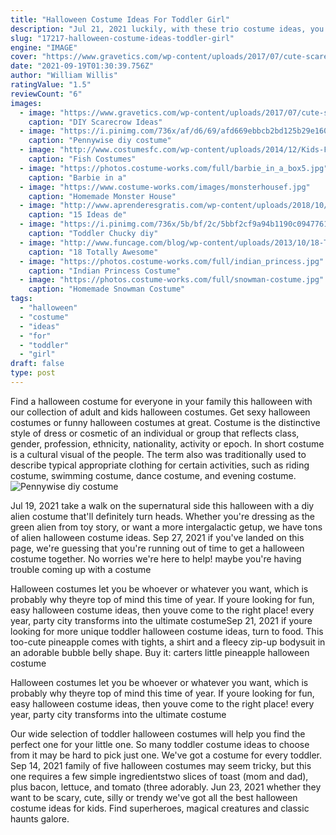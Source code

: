 ```yaml
---
title: "Halloween Costume Ideas For Toddler Girl"
description: "Jul 21, 2021 luckily, with these trio costume ideas, you won't have to pick one favorite character over another. Everyone's invited! if you're looking for a sibling costume or a family costume to"
slug: "17217-halloween-costume-ideas-toddler-girl"
engine: "IMAGE"
cover: "https://www.gravetics.com/wp-content/uploads/2017/07/cute-scarecrow-costume-tutu.jpg"
date: "2021-09-19T01:30:39.756Z"
author: "William Willis"
ratingValue: "1.5"
reviewCount: "6"
images:
  - image: "https://www.gravetics.com/wp-content/uploads/2017/07/cute-scarecrow-costume-tutu.jpg"
    caption: "DIY Scarecrow Ideas"
  - image: "https://i.pinimg.com/736x/af/d6/69/afd669ebbcb2bd125b29e160e55a3006.jpg"
    caption: "Pennywise diy costume"
  - image: "http://www.costumesfc.com/wp-content/uploads/2014/12/Kids-Fish-Costume.jpg"
    caption: "Fish Costumes"
  - image: "https://photos.costume-works.com/full/barbie_in_a_box5.jpg"
    caption: "Barbie in a"
  - image: "https://www.costume-works.com/images/monsterhousef.jpg"
    caption: "Homemade Monster House"
  - image: "http://www.aprenderesgratis.com/wp-content/uploads/2018/10/disfraz-halloween-bebe-ideas.jpg"
    caption: "15 Ideas de"
  - image: "https://i.pinimg.com/736x/5b/bf/2c/5bbf2cf9a94b1190c094776191710370--diy-costumes-costume-halloween.jpg"
    caption: "Toddler Chucky diy"
  - image: "http://www.funcage.com/blog/wp-content/uploads/2013/10/18-Totally-Awesome-Kids-Halloween-Costumes-005.jpg"
    caption: "18 Totally Awesome"
  - image: "https://photos.costume-works.com/full/indian_princess.jpg"
    caption: "Indian Princess Costume"
  - image: "https://photos.costume-works.com/full/snowman-costume.jpg"
    caption: "Homemade Snowman Costume"
tags:
  - "halloween"
  - "costume"
  - "ideas"
  - "for"
  - "toddler"
  - "girl"
draft: false
type: post
---
```


Find a halloween costume for everyone in your family this halloween with our collection of adult and kids halloween costumes. Get sexy halloween costumes or funny halloween costumes at great. Costume is the distinctive style of dress or cosmetic of an individual or group that reflects class, gender, profession, ethnicity, nationality, activity or epoch. In short costume is a cultural visual of the people. The term also was traditionally used to describe typical appropriate clothing for certain activities, such as riding costume, swimming costume, dance costume, and evening costume.
![Pennywise diy costume](https://i.pinimg.com/736x/af/d6/69/afd669ebbcb2bd125b29e160e55a3006.jpg "Pennywise diy costume")

Jul 19, 2021 take a walk on the supernatural side this halloween with a diy alien costume that&#39;ll definitely turn heads. Whether you&#39;re dressing as the green alien from toy story, or want a more intergalactic getup, we have tons of alien halloween costume ideas. Sep 27, 2021 if you&#39;ve landed on this page, we&#39;re guessing that you&#39;re running out of time to get a halloween costume together. No worries  we&#39;re here to help! maybe you&#39;re having trouble coming up with a costume
<!--inArticleAds-->

<!--galleryOne-->

Halloween costumes let you be whoever or whatever you want, which is probably why theyre top of mind this time of year. If youre looking for fun, easy halloween costume ideas, then youve come to the right place! every year, party city transforms into the ultimate costumeSep 21, 2021 if youre looking for more unique toddler halloween costume ideas, turn to food. This too-cute pineapple comes with tights, a shirt and a fleecy zip-up bodysuit in an adorable bubble belly shape. Buy it: carters little pineapple halloween costume
<!--inArticleAds-->

<!--galleryTwo-->

Halloween costumes let you be whoever or whatever you want, which is probably why theyre top of mind this time of year. If youre looking for fun, easy halloween costume ideas, then youve come to the right place! every year, party city transforms into the ultimate costume
<!--galleryThree-->

Our wide selection of toddler halloween costumes will help you find the perfect one for your little one. So many toddler costume ideas to choose from it may be hard to pick just one. We've got a costume for every toddler. Sep 14, 2021 family of five halloween costumes may seem tricky, but this one requires a few simple ingredientstwo slices of toast (mom and dad), plus bacon, lettuce, and tomato (three adorably. Jun 23, 2021 whether they want to be scary, cute, silly or trendy we've got all the best halloween costume ideas for kids. Find superheroes, magical creatures and classic haunts galore.